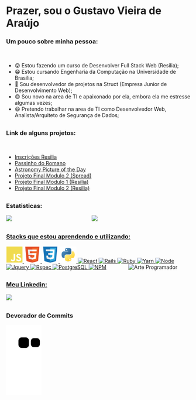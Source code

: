 <h1>Prazer, sou o Gustavo Vieira de Araújo</h1>

<div>
  <h3>
    Um pouco sobre minha pessoa:
  </h3><br>
  <ul>
    <li>
      😜 Estou fazendo um curso de Desenvolver Full Stack Web (Resilia);
    </li>
    <li>
      😁 Estou cursando Engenharia da Computação na Universidade de Brasilia;
    </li>
    <li>
      🤩 Sou desenvolvedor de projetos na Struct (Empresa Junior de Desenvolvimento Web);
    </li>
    <li>
      😍 Sou novo na area de TI e apaixonado por ela, embora ela me estresse algumas vezes;
    </li>
    <li>
      😆 Pretendo trabalhar na area de TI como Desenvolvedor Web, Analista/Arquiteto de Segurança de Dados;
    </li>
   </ul>
</div>
  
##

<div>
  <h3>
    Link de alguns projetos:
  </h3><br>
  <ul>
      <li>
        <a href="https://gustavovieiradearaujo.github.io/Inscricoes-Resilia-ON/" target="_blank">Inscrições Resilia</a>
      </li>
      <li>
        <a href="https://gustavovieiradearaujo.github.io/Passinho-do-Romano-ON/" target="_blank">Passinho do Romano</a>
      </li>
      <li>
        <a href="https://gustavovieiradearaujo.github.io/APOD-ON/" target="_blank">Astronomy Picture of the Day</a>
      </li>
      <li>
        <a href="https://gustavovieiradearaujo.github.io/Projeto-Final-Modulo-2-Spread-ON/" target="_blank">Projeto Final Modulo 2 (Spread)</a>
      </li>
      <li>
        <a href="https://gustavovieiradearaujo.github.io/Projeto-Final-Modulo-1-Resilia-ON/" target="_blank">Projeto Final Modulo 1 (Resilia)</a>
      </li>
      <li>
        <a href="https://gustavovieiradearaujo.github.io/Projeto-Final-Resilia-Modulo-2/" target="_blank">Projeto Final Modulo 2 (Resilia)</a>
      </li>
    </ul>
</div>
 
 ##
 
<div>
  <h3>
    Estatisticas:
  </h3>
    <a href="https://github.com/GustavoVieiraDeAraujo" target="_blank">
    <img hight="530em" width="530em" src="https://github-readme-stats.vercel.app/api?username=GustavoVieiraDeAraujo&show_icons=true&theme=dracula&include_all_commits=true&count_private=true">
    <img hight="230em" width="270em" align="right" src="https://github-readme-stats.vercel.app/api/top-langs/?username=GustavoVieiraDeAraujo&layout=compact&langs_count=7&theme=dracula">  
</div>
 
##
  
<div>
  <h3>
    Stacks que estou aprendendo e utilizando:
  </h3>
    <img  alt="JavaScript" height="45" width="45" src="https://raw.githubusercontent.com/devicons/devicon/master/icons/javascript/javascript-plain.svg">
    <img  alt="HTML" height="45" width="45" src="https://raw.githubusercontent.com/devicons/devicon/master/icons/html5/html5-original.svg">
    <img  alt="CSS" height="45" width="45" src="https://raw.githubusercontent.com/devicons/devicon/master/icons/css3/css3-original.svg">
    <img  alt="Python" height="45" width="45" src="https://raw.githubusercontent.com/devicons/devicon/master/icons/python/python-original.svg">
    <img  alt="React" height="45" width="45" src="https://cdn.jsdelivr.net/gh/devicons/devicon/icons/react/react-original-wordmark.svg" />
    <img  alt="Rails" height="45" width="45" src="https://cdn.jsdelivr.net/gh/devicons/devicon/icons/rails/rails-plain-wordmark.svg" />
    <img  alt="Ruby" height="45" width="45" src="https://cdn.jsdelivr.net/gh/devicons/devicon/icons/ruby/ruby-plain-wordmark.svg" />
    <img  alt="Yarn" height="45" width="45" src="https://cdn.jsdelivr.net/gh/devicons/devicon/icons/yarn/yarn-original-wordmark.svg" />
    <img  alt="Node" height="45" width="45" src="https://cdn.jsdelivr.net/gh/devicons/devicon/icons/nodejs/nodejs-original.svg" />
    <img  alt="Jquery" height="45" width="45" src="https://cdn.jsdelivr.net/gh/devicons/devicon/icons/jquery/jquery-plain-wordmark.svg" />
    <img  alt="Rspec" height="45" width="45" src="https://cdn.jsdelivr.net/gh/devicons/devicon/icons/rspec/rspec-original.svg" />
    <img  alt="PostgreSQL" height="45" width="45" src="https://cdn.jsdelivr.net/gh/devicons/devicon/icons/postgresql/postgresql-plain-wordmark.svg" />
    <img  alt="NPM" height="45" width="45" src="https://cdn.jsdelivr.net/gh/devicons/devicon/icons/npm/npm-original-wordmark.svg" />
    <img align="right" alt="Arte Programador" height="150" width="170" src="https://encrypted-tbn0.gstatic.com/images?q=tbn:ANd9GcTFpdJZSBgM1QqQFalqEnhcjBTw4xuTSNMIsCsujlv8Jp7-EuE9XdoH0JhGGe3c1TsjGD8&usqp=CAU">
</div>
  
## 
  
<div>
  <h3>
    Meu Linkedin:
  </h3>
    <a href="https://www.linkedin.com/in/gustavo-vieira-de-ara%C3%BAjo-4538831a4" target="_blank">
    <img src="https://img.shields.io/badge/-LinkedIn-%230077B5?style=for-the-badge&logo=linkedin&logoColor=white" target="_blank"></a> 
</div>

##
<div>
  <h3>
    Devorador de Commits
  </h3>
</div>
  
![Snake animation](https://github.com/GustavoVieiraDeAraujo/GustavoVieiraDeAraujo/blob/output/github-contribution-grid-snake.svg)
